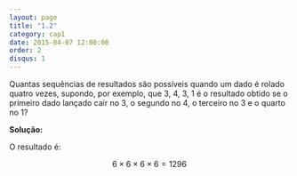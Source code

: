 ```yaml
---
layout: page
title: "1.2"
category: cap1
date: 2015-04-07 12:00:00
order: 2
disqus: 1
---
```


Quantas sequências de resultados são possíveis quando um dado é rolado quatro vezes, supondo, por exemplo, que 3, 4, 3, 1 é o resultado obtido se o primeiro dado lançado cair no 3, o segundo no 4, o terceiro no 3 e o quarto no 1?

**Solução:**

O resultado é: 

$$6 \times 6 \times 6 \times 6 = 1296$$
